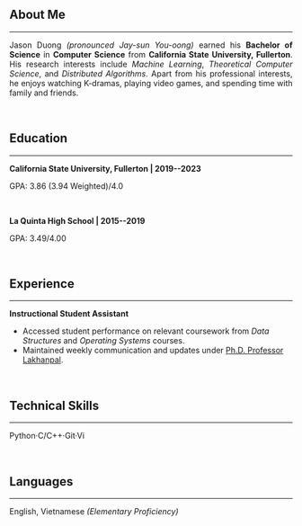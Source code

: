
## About Me

---

<div style="text-align: justify">

Jason Duong _(pronounced Jay-sun You-oong)_ earned his __Bachelor of Science__ in __Computer Science__ from __California State University, Fullerton__. His research interests include _Machine Learning_, _Theoretical Computer Science_, and _Distributed Algorithms_. Apart from his professional interests, he enjoys watching K-dramas, playing video games, and spending time with family and friends.

</div>

<br/>

## Education

---

__California State University, Fullerton $|$ 2019--2023__

GPA: 3.86 (3.94 Weighted)/4.0 

<br/>

__La Quinta High School $|$ 2015--2019__

GPA: 3.49/4.00

<br/>

## Experience

---

__Instructional Student Assistant__

- Accessed student performance on relevant coursework from _Data Structures_ and _Operating Systems_ courses.
- Maintained weekly communication and updates under [Ph.D. Professor Lakhanpal](https://www.linkedin.com/in/shilpa-lakhanpal).

<br/>

## Technical Skills

---

Python·C/C++·Git·Vi

<br/>

## Languages

---

English, Vietnamese _(Elementary Proficiency)_